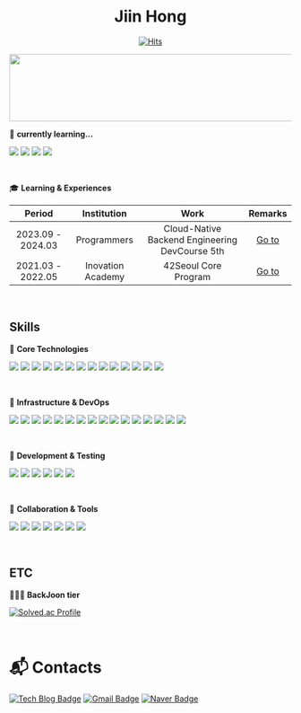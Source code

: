 <h1 align="center">Jiin Hong</h1>

<!--
**JIN-076/JIN-076** is a ✨ _special_ ✨ repository because its `README.md` (this file) appears on your GitHub profile.

Here are some ideas to get you started:

- 🔭 I’m currently working on ...
- 🌱 I’m currently learning ...
- 👯 I’m looking to collaborate on ...
- 🤔 I’m looking for help with ...
- 💬 Ask me about ...
- 📫 How to reach me: ...
- 😄 Pronouns: ...
- ⚡ Fun fact: ...
-->

<p align="center">
  <a href="https://hits.seeyoufarm.com">
    <img src="https://hits.seeyoufarm.com/api/count/incr/badge.svg?url=https%3A%2F%2Fgithub.com%2FJIN-076&count_bg=%2379C83D&title_bg=%23555555&icon=&icon_color=%23E7E7E7&title=hits&edge_flat=false" alt="Hits">
  </a>
</p>

<p align="center">
  <a href="https://www.gitanimals.org/en_US?utm_medium=image&utm_source=JIN-076&utm_content=line">
    <img
      src="https://render.gitanimals.org/lines/JIN-076?pet-id=674484124711217603"
      width="600"
      height="120"
    />
  </a>
</p>

🌱 **currently learning...**

<img src="https://img.shields.io/badge/-Kubernetes-326CE5?style=flat-plastic&logo=kubernetes&logoColor=white"/></a>
<img src="https://img.shields.io/badge/-GitLab-FC6D26?style=flat-plastic&logo=gitlab&logoColor=white"/></a>
<img src="https://img.shields.io/badge/-Kotlin-7F52FF?style=flat-plastic&logo=kotlin&logoColor=white"/></a>
<img src="https://img.shields.io/badge/-PostgreSQL-4169E1?style=flat-plastic&logo=postgresql&logoColor=white"/></a>

<br>

🎓 **Learning & Experiences**

<table>
  <thead>
    <tr>
      <th>Period</th>
      <th>Institution</th>
      <th>Work</th>
      <th>Remarks</th>
    </tr>
  </thead>
  <tbody>
    <tr>
      <td align="center">2023.09 - 2024.03</td>
      <td align="center">Programmers</td>
      <td align="center">Cloud-Native Backend Engineering DevCourse 5th</td>
      <td align="center"><a href="">Go to</a></td>
    </tr>
    <tr>
      <td align="center">2021.03 - 2022.05</td>
      <td align="center">Inovation Academy</td>
      <td align="center">42Seoul Core Program</td>
      <td align="center"><a href="">Go to</a></td>
    </tr>
  </tbody>
</table>

<br>

## Skills

📌 **Core Technologies**

<img src="https://img.shields.io/badge/java 17-FF4800?style=for-the-badge&logo=openjdk&logoColor=white"> <img src="https://img.shields.io/badge/Spring Boot 3.2-6DB33F?style=for-the-badge&logo=spring&logoColor=white">
<img src="https://img.shields.io/badge/Spring Security 6.2-6DB33F?style=for-the-badge&logo=Spring Security&logoColor=white">
<img src="https://img.shields.io/badge/OAuth2-5D83AC?style=for-the-badge&logo=autoit&logoColor=white">
<img src="https://img.shields.io/badge/JWT 4.4-000000?style=for-the-badge&logo=JSON Web Tokens&logoColor=white">
<img src="https://img.shields.io/badge/JPA-6DB33F?style=for-the-badge&logo=springboot&logoColor=white">
<img src="https://img.shields.io/badge/Hibernate-59666C?style=for-the-badge&logo=hibernate&logoColor=white">
<img src="https://img.shields.io/badge/QueryDsl 5.1-4169E1?style=for-the-badge&logo=QueryDsl&logoColor=white">
<img src="https://img.shields.io/badge/mysql 8.0-4479A1?style=for-the-badge&logo=mysql&logoColor=white">
<img src="https://img.shields.io/badge/MongoDB-4EA94B?style=for-the-badge&logo=mongodb&logoColor=white">
<img src="https://img.shields.io/badge/Apache Kafka-231F20?style=for-the-badge&logo=apachekafka&logoColor=white">
<img src="https://img.shields.io/badge/Redis-DC382D?style=for-the-badge&logo=redis&logoColor=white">
<img src="https://img.shields.io/badge/WebSocket STOMP-999999?style=for-the-badge&logo=Rocket&logoColor=white">
<img src="https://img.shields.io/badge/Spring Retry-6DB33F?style=for-the-badge&logo=springboot&logoColor=white">

<br>

📌 **Infrastructure & DevOps**

<img src="https://img.shields.io/badge/Amazon EC2-FF9900?style=for-the-badge&logo=amazonec2&logoColor=white"> <img src="https://img.shields.io/badge/Amazon RDS-527FFF?style=for-the-badge&logo=amazonrds&logoColor=white">
<img src="https://img.shields.io/badge/Amazon CloudWatch-FF4F8B?style=for-the-badge&logo=amazoncloudwatch&logoColor=white">
<img src="https://img.shields.io/badge/GCP Cloud Engine-4285F4?style=for-the-badge&logo=Google Cloud&logoColor=white"> 
<img src="https://img.shields.io/badge/GCP Cloud SQL-527FFF?style=for-the-badge&logo=Google Cloud&logoColor=white">
<img src="https://img.shields.io/badge/GCP Secret Manager-DD344C?style=for-the-badge&logo=awssecretsmanager&logoColor=white">
<img src="https://img.shields.io/badge/GCP Storage-AECBFA?style=for-the-badge&logo=googlecloudstorage&logoColor=white">
<img src="https://img.shields.io/badge/Mongo Atlas-4EA94B?style=for-the-badge&logo=mongodb&logoColor=white">
<img src="https://img.shields.io/badge/Docker-2496ED?style=for-the-badge&logo=docker&logoColor=white">
<img src="https://img.shields.io/badge/Docker Compose-6933FF?style=for-the-badge&logo=docker&logoColor=white">
<img src="https://img.shields.io/badge/Terraform-844FBA?style=for-the-badge&logo=Terraform&logoColor=white">
<img src="https://img.shields.io/badge/Jenkins-D24939?style=for-the-badge&logo=Jenkins&logoColor=white"> 
<img src="https://img.shields.io/badge/GitHub Actions-2088FF?style=for-the-badge&logo=GitHub Actions&logoColor=white">
<img src="https://img.shields.io/badge/Prometheus-E6522C?style=for-the-badge&logo=Prometheus&logoColor=white">
<img src="https://img.shields.io/badge/Grafana-F46800?style=for-the-badge&logo=Grafana&logoColor=white">
<img src="https://img.shields.io/badge/Loki-f6bf21?style=for-the-badge&logo=Loki&logoColor=white">

<br>

📌 **Development & Testing**

<img src="https://img.shields.io/badge/JUnit4-AF001E?style=for-the-badge&logo=junit4&logoColor=white"> <img src="https://img.shields.io/badge/JUnit5-25A162?style=for-the-badge&logo=junit5&logoColor=white">
<img src="https://img.shields.io/badge/Mockito-2ECE53?style=for-the-badge&logo=mockito&logoColor=white">
<img src="https://img.shields.io/badge/TestContainers-29BEB0?style=for-the-badge&logo=testcontainers&logoColor=white">
<img src="https://img.shields.io/badge/RestDocs-65C179?style=for-the-badge&logo=restdocs&logoColor=white">
<img src="https://img.shields.io/badge/Swagger-85EA2D?style=for-the-badge&logo=Swagger&logoColor=white">

<br>

📌 **Collaboration & Tools**

<img src="https://img.shields.io/badge/Jira-0052CC?style=for-the-badge&logo=Jira&logoColor=white"> <img src="https://img.shields.io/badge/Notion-000000?style=for-the-badge&logo=Notion&logoColor=white">
<img src="https://img.shields.io/badge/Slack-4A154B?style=for-the-badge&logo=Slack&logoColor=white"> 
<img src="https://img.shields.io/badge/Discord-5865F2?style=for-the-badge&logo=Discord&logoColor=white">
<img src="https://img.shields.io/badge/Git-F05032?style=for-the-badge&logo=git&logoColor=white">
<img src="https://img.shields.io/badge/GitHub-181717?style=for-the-badge&logo=github&logoColor=white">
<img src="https://img.shields.io/badge/Flyway-CC0200?style=for-the-badge&logo=Flyway&logoColor=white">

<br>

## ETC

👩🏻‍💻 **BackJoon tier**

[![Solved.ac Profile](http://mazassumnida.wtf/api/v2/generate_badge?boj=andy230)](https://solved.ac/andy230/)

<!--
🧑🏻‍💻 **Github stat**
# [![JIN-076's GitHub stats](https://github-readme-stats.vercel.app/api?username=JIN-076&count_private=true&show_icons=true)](https://github.com/JIN-076/github-readme-stats) 
--> 

<br>

# :mailbox_with_mail: Contacts
[![Tech Blog Badge](http://img.shields.io/badge/-Tech%20blog-black?style=flat-square&logo=github&link=https://velog.io/@andy230/posts/)](https://velog.io/@andy230/posts/)
[![Gmail Badge](https://img.shields.io/badge/Gmail-d14836?style=flat-square&logo=Gmail&logoColor=white&link=mailto:jiinhong989@gmail.com)](mailto:jiinhong989@gmail.com)
[![Naver Badge](https://img.shields.io/badge/Naver-03C75A?style=flat-square&logo=Naver&logoColor=white&link=mailto:andy230@naver.com)](mailto:andy230@naver.com)
